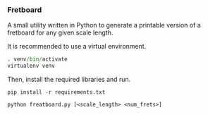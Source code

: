 ### Fretboard

A small utility written in Python to generate a printable version of a fretboard for any given scale length.

It is recommended to use a virtual environment.

```python
. venv/bin/activate
virtualenv venv
```
Then, install the required libraries and run.
```
pip install -r requirements.txt
```
```
python freatboard.py [<scale_length> <num_frets>]
```

